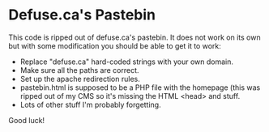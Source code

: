 Defuse.ca's Pastebin
====================

This code is ripped out of defuse.ca's pastebin. It does not work on its own
but with some modification you should be able to get it to work:

- Replace "defuse.ca" hard-coded strings with your own domain.
- Make sure all the paths are correct.
- Set up the apache redirection rules.
- pastebin.html is supposed to be a PHP file with the homepage (this was
  ripped out of my CMS so it's missing the HTML &lt;head&gt; and stuff.
- Lots of other stuff I'm probably forgetting.

Good luck!

